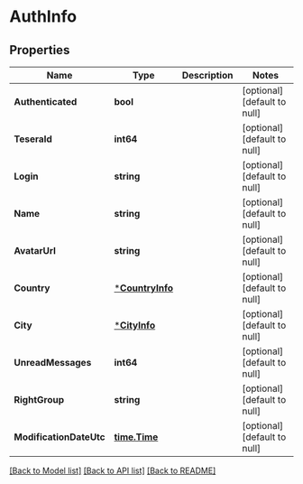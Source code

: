 # AuthInfo

## Properties
Name | Type | Description | Notes
------------ | ------------- | ------------- | -------------
**Authenticated** | **bool** |  | [optional] [default to null]
**TeseraId** | **int64** |  | [optional] [default to null]
**Login** | **string** |  | [optional] [default to null]
**Name** | **string** |  | [optional] [default to null]
**AvatarUrl** | **string** |  | [optional] [default to null]
**Country** | [***CountryInfo**](CountryInfo.md) |  | [optional] [default to null]
**City** | [***CityInfo**](CityInfo.md) |  | [optional] [default to null]
**UnreadMessages** | **int64** |  | [optional] [default to null]
**RightGroup** | **string** |  | [optional] [default to null]
**ModificationDateUtc** | [**time.Time**](time.Time.md) |  | [optional] [default to null]

[[Back to Model list]](../README.md#documentation-for-models) [[Back to API list]](../README.md#documentation-for-api-endpoints) [[Back to README]](../README.md)


